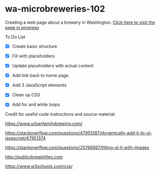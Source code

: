 # wa-microbreweries-102

Creating a web page about a brewery in Washington.
[Click here to visit the page in progress](https://jnelsonholding.github.io/wa-microbreweries-102/)

To Do List

- [x] Create basic structure
- [x] Fill with placeholders
- [x] Update placeholders with actual content
- [x] Add link back to home page
- [x] Add 3 JavaScript elements
- [x] Clean up CSS
- [x] Add for and while loops


Credit for useful code instructions and source material:

https://www.urbanfamilybrewing.com/

https://stackoverflow.com/questions/47951287/dynamically-add-li-to-ul-javascript/47951374

https://stackoverflow.com/questions/25766567/filling-ul-li-with-images

http://publicdomainfiles.com

https://www.w3schools.com/css/



